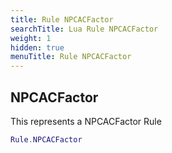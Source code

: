 ```yaml
---
title: Rule NPCACFactor
searchTitle: Lua Rule NPCACFactor
weight: 1
hidden: true
menuTitle: Rule NPCACFactor
---
```

## NPCACFactor

This represents a NPCACFactor Rule
```lua
Rule.NPCACFactor
```